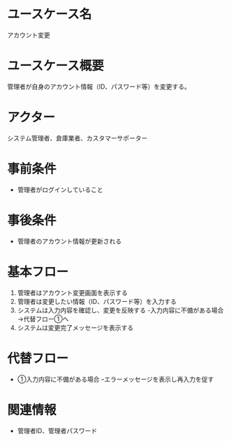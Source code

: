 # ユースケース名
アカウント変更

# ユースケース概要
管理者が自身のアカウント情報（ID、パスワード等）を変更する。

# アクター
システム管理者、倉庫業者、カスタマーサポーター

# 事前条件
- 管理者がログインしていること

# 事後条件
- 管理者のアカウント情報が更新される

# 基本フロー
1. 管理者はアカウント変更画面を表示する
2. 管理者は変更したい情報（ID、パスワード等）を入力する
3. システムは入力内容を確認し、変更を反映する
    -入力内容に不備がある場合→代替フロー①へ
4. システムは変更完了メッセージを表示する

# 代替フロー
- ①入力内容に不備がある場合
    ｰエラーメッセージを表示し再入力を促す

# 関連情報
- 管理者ID、管理者パスワード
